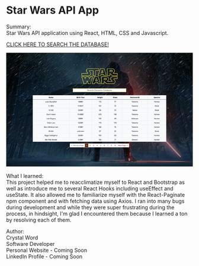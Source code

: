 # Star Wars API App

Summary: <br>
Star Wars API application using React, HTML, CSS and Javascript.

<a href="">CLICK HERE TO SEARCH THE DATABASE!</a> 

<img alt="Star Wars API App Screenshot" src="/src/img/app_screenshot.png">

What I learned: <br>
This project helped me to reacclimatize myself to React and Bootstrap as well as introduce me to several React Hooks including useEffect and useState. It also allowed me to familiarize myself with the React-Paginate npm component and with fetching data using Axios. I ran into many bugs during development and while they were super frustrating during the process, in hindsight, I'm glad I encountered them because I learned a ton by resolving each of them. 

Author: <br>
Crystal Word <br>
Software Developer <br>
Personal Website - Coming Soon <br>
LinkedIn Profile - Coming Soon <br>

